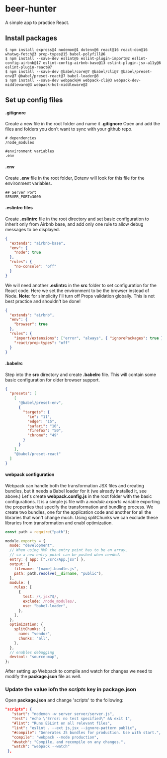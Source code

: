 # beer-hunter

A simple app to practice React.


## Install packages
```
$ npm install express@4 nodemon@1 dotenv@6 react@16 react-dom@16 whatwg-fetch@3 prop-types@15 babel-polyfill@6
$ npm install --save-dev eslint@5 eslint-plugin-import@2 eslint-config-airbnb@17 eslint-config-airbnb-base@13 eslint-plugin-jsx-a11y@6 eslint-plugin-react@7
$ npm install --save-dev @babel/core@7 @babel/cli@7 @babel/preset-env@7 @babel/preset-react@7 babel-loader@8
$ npm install --save-dev webpack@4 webpack-cli@3 webpack-dev-middleware@3 webpack-hot-middleware@2
```
## Set up config files

#### .gitignore

Create a new file in the root folder and name it **.gitignore**
Open and add the files and folders you don't want to sync with your github repo.

```
# dependencies
/node_modules

#environment variables
.env
```

#### .env

Create **.env** file in the root folder, Dotenv will look for this file for the environment variables.

```
## Server Port
SERVER_PORT=3000
```

#### .eslintrc files

Create **.eslintrc** file in the root directory and set basic configuration to inherit only from Airbnb base, and add only one rule to allow debug messages to be displayed.

```json
{
  "extends": "airbnb-base",
  "env": {
    "node": true
  },
  "rules": {
    "no-console": "off"
  }
}
```

We will need another **.eslintrc** in the **src** folder to set configuration for the React code. Here we set the environment to be the browser instead of Node.
**Note**: for simplicity I'll turn off Props validation globally. This is not best practice and shouldn't be done!

```json
{
  "extends": "airbnb",
  "env": {
    "browser": true
  },
  "rules": {
    "import/extensions": ["error", "always", { "ignorePackages": true }],
    "react/prop-types": "off"
  }
}
```

#### .babelrc

Step into the **src** directory and create **.babelrc** file. This will contain some basic configuration for older browser support.

```json
{
  "presets": [
    [
      "@babel/preset-env",
      {
        "targets": {
          "ie": "11",
          "edge": "15",
          "safari": "10",
          "firefox": "50",
          "chrome": "49"
        }
      }
    ],
    "@babel/preset-react"
  ]
}
```

#### webpack configuration

Webpack can handle both the transformation JSX files and creating bundles, but it needs a Babel loader for it (we already installed it, see above.)
Let's create **webpack.config.js** in the root folder with the basic configurations.
It is a simple js file with a _module.exports_ variable exporting the properties that specify the transformation and bundling process.
We create two bundles, one for the application code and another for all the libraries that won't change much. Using splitChunks we can exclude these libraries from transformation and enabl optimization.

```js
const path = require("path");

module.exports = {
  mode: "development",
  // When using HMR the entry point has to be an array,
  // so a new entry point can be pushed when needed.
  entry: { app: ["./src/App.jsx"] },
  output: {
    filename: "[name].bundle.js",
    path: path.resolve(__dirname, "public"),
  },
  module: {
    rules: [
      {
        test: /\.jsx?$/,
        exclude: /node_modules/,
        use: "babel-loader",
      },
    ],
  },
  optimization: {
    splitChunks: {
      name: "vendor",
      chunks: "all",
    },
  },
  // enables debugging
  devtool: "source-map",
};
```

After setting up Webpack to compile and watch for changes we need to modify the **package.json** file as well.

### Update the value iofn the _scripts_ key in package.json

Open **package.json** and change 'scripts' to the following:

```json
"scripts": {
   "start": "nodemon -w server server/server.js",
   "test": "echo \"Error: no test specified\" && exit 1",
   "#lint": "Runs ESLint on all relevant files",
   "lint": "eslint . --ext js,jsx --ignore-pattern public",
   "#compile": "Generates JS bundles for production. Use with start.",
   "compile": "webpack --mode production",
   "#watch": "Compile, and recompile on any changes.",
   "watch": "webpack --watch"
 },
```